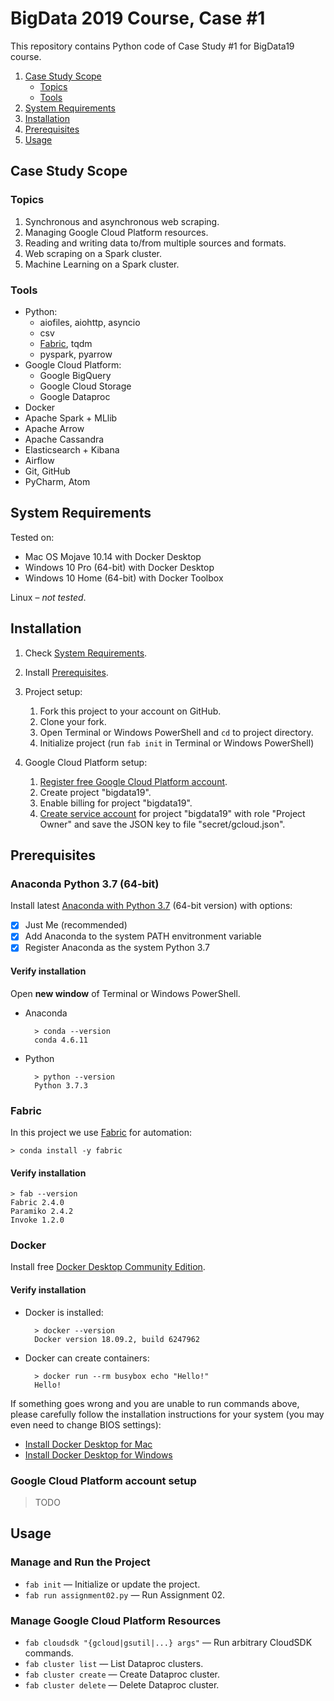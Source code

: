 BigData 2019 Course, Case #1
============================

This repository contains Python code of Case Study #1 for BigData19 course.

1. [Case Study Scope](#case-study-scope)
    * [Topics](#topics)
    * [Tools](#tools)
1. [System Requirements](#system-requirements)
1. [Installation](#installation)
1. [Prerequisites](#prerequisites)
1. [Usage](#usage)


Case Study Scope
----------------

### Topics

1. Synchronous and asynchronous web scraping.
1. Managing Google Cloud Platform resources.
1. Reading and writing data to/from multiple sources and formats.
1. Web scraping on a Spark cluster.
1. Machine Learning on a Spark cluster.

### Tools

* Python:
    * aiofiles, aiohttp, asyncio
    * csv
    * [Fabric](http://www.fabfile.org), tqdm
    * pyspark, pyarrow
* Google Cloud Platform:
    * Google BigQuery
    * Google Cloud Storage
    * Google Dataproc
* Docker
* Apache Spark + MLlib
* Apache Arrow
* Apache Cassandra
* Elasticsearch + Kibana
* Airflow
* Git, GitHub
* PyCharm, Atom


System Requirements
-------------------

Tested on:

* Mac OS Mojave 10.14  with Docker Desktop
* Windows 10 Pro (64-bit) with Docker Desktop
* Windows 10 Home (64-bit) with Docker Toolbox

Linux – _not tested_.


Installation
------------

1. Check [System Requirements](#system-requirements).

1. Install [Prerequisites](#prerequisites).

1. Project setup:
    1. Fork this project to your account on GitHub.
    1. Clone your fork.
    1. Open Terminal or Windows PowerShell and `cd` to project directory.
    1. Initialize project (run `fab init` in Terminal or Windows PowerShell)

1. Google Cloud Platform setup:
    1. [Register free Google Cloud Platform account](https://cloud.google.com/free).
    1. Create project "bigdata19".
    1. Enable billing for project "bigdata19".
    1. [Create service account](https://support.google.com/cloud/answer/6158849#serviceaccounts)
        for project "bigdata19" with role "Project Owner" and save the JSON key to file "secret/gcloud.json".


Prerequisites
-------------

### Anaconda Python 3.7 (64-bit)

Install latest [Anaconda with Python 3.7](https://www.anaconda.com/distribution/) (64-bit version) with  options:

* [x] Just Me (recommended)
* [x] Add Anaconda to the system PATH envitronment variable
* [x] Register Anaconda as the system Python 3.7

#### Verify installation

Open **new window** of Terminal or Windows PowerShell.

* Anaconda

        > conda --version
        conda 4.6.11
    
* Python

        > python --version
        Python 3.7.3


### Fabric

In this project we use [Fabric](http://www.fabfile.org) for automation:

    > conda install -y fabric

#### Verify installation

    > fab --version
    Fabric 2.4.0
    Paramiko 2.4.2
    Invoke 1.2.0


### Docker

Install free [Docker Desktop Community Edition](https://hub.docker.com/search/?type=edition&offering=community).

#### Verify installation

* Docker is installed:

        > docker --version
        Docker version 18.09.2, build 6247962
    
* Docker can create containers:

        > docker run --rm busybox echo "Hello!"
        Hello!
    
If something goes wrong and you are unable to run commands above,
please carefully follow the installation instructions for your system
(you may even need to change BIOS settings):

* [Install Docker Desktop for Mac](https://docs.docker.com/docker-for-mac/install/)
* [Install Docker Desktop for Windows](https://docs.docker.com/docker-for-windows/install/)


### Google Cloud Platform account setup

> TODO


Usage
-----

### Manage and Run the Project

* `fab init` — Initialize or update the project.
* `fab run assignment02.py` — Run Assignment 02.

### Manage Google Cloud Platform Resources

* `fab cloudsdk "{gcloud|gsutil|...} args"` — Run arbitrary CloudSDK commands.
* `fab cluster list` — List Dataproc clusters.
* `fab cluster create` — Create Dataproc cluster.
* `fab cluster delete` — Delete Dataproc cluster.
